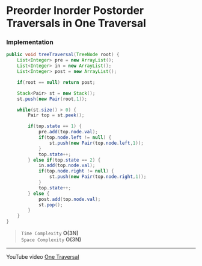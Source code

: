 # Preorder Inorder Postorder Traversals in One Traversal

### Implementation
```java
public void treeTraversal(TreeNode root) {
    List<Integer> pre = new ArrayList();
    List<Integer> in = new ArrayList();
    List<Integer> post = new ArrayList();

    if(root == null) return post;

    Stack<Pair> st = new Stack();
    st.push(new Pair(root,1));

    while(st.size() > 0) {
        Pair top = st.peek();

        if(top.state == 1) {
            pre.add(top.node.val);
            if(top.node.left != null) {
                st.push(new Pair(top.node.left,1));
            }
            top.state++;
        } else if(top.state == 2) {
            in.add(top.node.val);
            if(top.node.right != null) {
                st.push(new Pair(top.node.right,1));
            }
            top.state++;
        } else {
            post.add(top.node.val);
            st.pop();
        }
    }
}
```
> `Time Complexity` **O(3N)**     
> `Space Complexity` **O(3N)**    
----   
YouTube video [One Traversal](https://youtu.be/ySp2epYvgTE?list=PLgUwDviBIf0q8Hkd7bK2Bpryj2xVJk8Vk)
